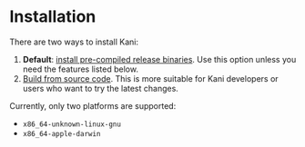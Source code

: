 # Installation

There are two ways to install Kani:

1. **Default**:
[install pre-compiled release binaries](./install-pre-compiled.md).
Use this option unless you need the features listed below.
2. [Build from source code](./install-from-source.md).
This is more suitable for Kani developers
or users who want to try the latest changes.

Currently, only two platforms are supported:

* `x86_64-unknown-linux-gnu`
* `x86_64-apple-darwin`